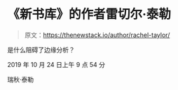 # 《新书库》的作者雷切尔·泰勒

> 原文：<https://thenewstack.io/author/rachel-taylor/>

是什么阻碍了边缘分析？

2019 年 10 月 24 日上午 9 点 54 分

瑞秋·泰勒